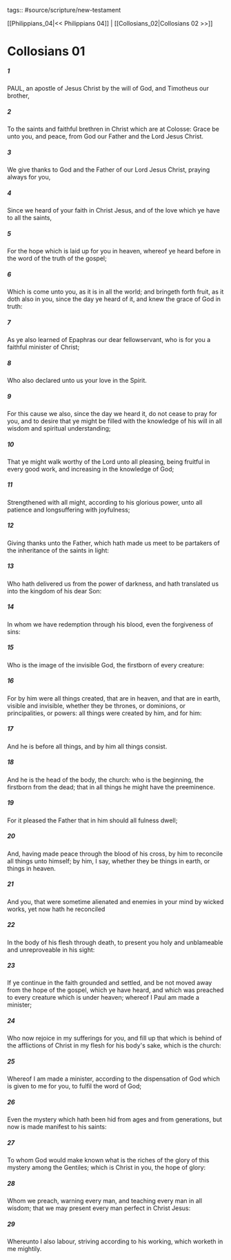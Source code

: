 tags:: #source/scripture/new-testament

[[Philippians_04|<< Philippians 04]] | [[Collosians_02|Collosians 02 >>]]

# Collosians 01

##### 1

PAUL, an apostle of Jesus Christ by the will of God, and Timotheus our brother,

##### 2

To the saints and faithful brethren in Christ which are at Colosse: Grace be unto you, and peace, from God our Father and the Lord Jesus Christ.

##### 3

We give thanks to God and the Father of our Lord Jesus Christ, praying always for you,

##### 4

Since we heard of your faith in Christ Jesus, and of the love which ye have to all the saints,

##### 5

For the hope which is laid up for you in heaven, whereof ye heard before in the word of the truth of the gospel;

##### 6

Which is come unto you, as it is in all the world; and bringeth forth fruit, as it doth also in you, since the day ye heard of it, and knew the grace of God in truth:

##### 7

As ye also learned of Epaphras our dear fellowservant, who is for you a faithful minister of Christ;

##### 8

Who also declared unto us your love in the Spirit.

##### 9

For this cause we also, since the day we heard it, do not cease to pray for you, and to desire that ye might be filled with the knowledge of his will in all wisdom and spiritual understanding;

##### 10

That ye might walk worthy of the Lord unto all pleasing, being fruitful in every good work, and increasing in the knowledge of God;

##### 11

Strengthened with all might, according to his glorious power, unto all patience and longsuffering with joyfulness;

##### 12

Giving thanks unto the Father, which hath made us meet to be partakers of the inheritance of the saints in light:

##### 13

Who hath delivered us from the power of darkness, and hath translated us into the kingdom of his dear Son:

##### 14

In whom we have redemption through his blood, even the forgiveness of sins:

##### 15

Who is the image of the invisible God, the firstborn of every creature:

##### 16

For by him were all things created, that are in heaven, and that are in earth, visible and invisible, whether they be thrones, or dominions, or principalities, or powers: all things were created by him, and for him:

##### 17

And he is before all things, and by him all things consist.

##### 18

And he is the head of the body, the church: who is the beginning, the firstborn from the dead; that in all things he might have the preeminence.

##### 19

For it pleased the Father that in him should all fulness dwell;

##### 20

And, having made peace through the blood of his cross, by him to reconcile all things unto himself; by him, I say, whether they be things in earth, or things in heaven.

##### 21

And you, that were sometime alienated and enemies in your mind by wicked works, yet now hath he reconciled

##### 22

In the body of his flesh through death, to present you holy and unblameable and unreproveable in his sight:

##### 23

If ye continue in the faith grounded and settled, and be not moved away from the hope of the gospel, which ye have heard, and which was preached to every creature which is under heaven; whereof I Paul am made a minister;

##### 24

Who now rejoice in my sufferings for you, and fill up that which is behind of the afflictions of Christ in my flesh for his body's sake, which is the church:

##### 25

Whereof I am made a minister, according to the dispensation of God which is given to me for you, to fulfil the word of God;

##### 26

Even the mystery which hath been hid from ages and from generations, but now is made manifest to his saints:

##### 27

To whom God would make known what is the riches of the glory of this mystery among the Gentiles; which is Christ in you, the hope of glory:

##### 28

Whom we preach, warning every man, and teaching every man in all wisdom; that we may present every man perfect in Christ Jesus:

##### 29

Whereunto I also labour, striving according to his working, which worketh in me mightily.
